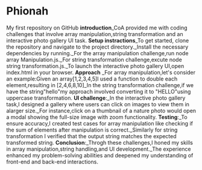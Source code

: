 # Phionah
My first repository on GitHub
**introduction**_CoA provided me with coding challenges that involve array manipulation,string transformation and an interactive photo gallery UI task.
**Setup instractions**_To get started, clone the repository and navigate to the project directory._Install the necessary dependencies by running._For the array manipulation challenge,run node array Manipulation.js._For string transformation challenge,excute node string transformation.js._To launch the interactive photo gallery UI,open index.html in your browser.
**Approach** _For array manipulation,let's consider an example:Given an array[1,2,3,4,5]I used a function to double each element,resulting in [2,4,6,8,10]_In the string transformation challenge,if we have the string"hello"my approach involved converting it to "HELLO"using uppercase transformation.
**UI challenge**:_In the interactive photo gallery task,I designed a gallery where users can click on images to view them in alarger size._For instance,click on a thumbnail of a nature photo would open a modal showing the full-size image with zoom functionality.
**Testing**:_To ensure accuracy,I created test cases for array manipulation like checking if the sum of elements after manipulation is correct._Similarly for string transformation I verified that the output string matches the expected transformed string.
**Conclusion**:_Throgh these challenges,I honed my skills in array manipulation,string handling,and UI development._The experience enhanced my problem-solving abilities and deepened my understanding of front-end and back-end interactions.

